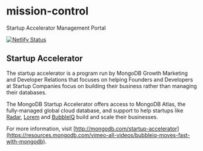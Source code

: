 # mission-control
Startup Accelerator Management Portal

[![Netlify Status](https://api.netlify.com/api/v1/badges/5d253efb-03e5-4bec-a47f-aca386a36055/deploy-status)](https://app.netlify.com/sites/peaceful-mestorf-a6d673/deploys)

## Startup Accelerator
The startup accelerator is a program run by MongoDB Growth Marketing and Developer Relations that focuses on helping Founders and Developers at Startup Companies focus on building their business rather than managing their databases.

The MongoDB Startup Accelerator offers access to MongoDB Atlas, the fully-managed global cloud database, and support to help startups like [Radar](https://resources.mongodb.com/vimeo-all-videos/mongodb-atlas-customer-story-radar), [Lorem](https://www.youtube.com/watch?v=3DTO3_7mOeU) and [BubbleIQ](https://resources.mongodb.com/vimeo-all-videos/bubbleiq-moves-fast-with-mongodb) build and scale their businesses.

For more information, visit [http://mongodb.com/startup-accelerator](https://resources.mongodb.com/vimeo-all-videos/bubbleiq-moves-fast-with-mongodb).
